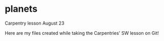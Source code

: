 # planets
Carpentry lesson August 23

Here are my files created while taking the Carpentries' SW lesson on Git!

